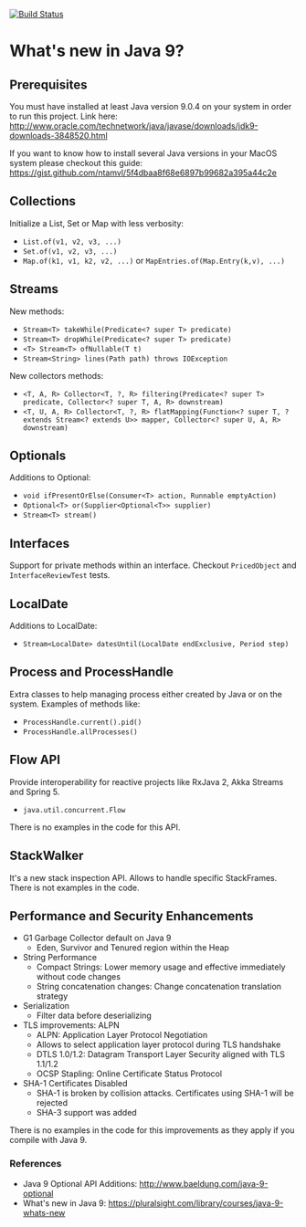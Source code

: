 [![Build Status](https://travis-ci.org/jesusgsdev/whatsnewinjava9.svg?branch=master)](https://travis-ci.org/jesusgsdev/whatsnewinjava9)
# What's new in Java 9?

## Prerequisites
You must have installed at least Java version 9.0.4 on your system in order to run this project. 
Link here: http://www.oracle.com/technetwork/java/javase/downloads/jdk9-downloads-3848520.html

If you want to know how to install several Java versions in your MacOS system please
checkout this guide: https://gist.github.com/ntamvl/5f4dbaa8f68e6897b99682a395a44c2e

## Collections

Initialize a List, Set or Map with less verbosity:

- `List.of(v1, v2, v3, ...)`
- `Set.of(v1, v2, v3, ...)`
- `Map.of(k1, v1, k2, v2, ...)` or `MapEntries.of(Map.Entry(k,v), ...)`


## Streams
New methods:
- `Stream<T> takeWhile(Predicate<? super T> predicate)`
- `Stream<T> dropWhile(Predicate<? super T> predicate)`
- `<T> Stream<T> ofNullable(T t)`
- `Stream<String> lines(Path path) throws IOException`

New collectors methods:
- `<T, A, R> Collector<T, ?, R> filtering(Predicate<? super T> predicate, Collector<? super T, A, R> downstream)`
- `<T, U, A, R> Collector<T, ?, R> flatMapping(Function<? super T, ? extends Stream<? extends U>> mapper, Collector<? super U, A, R> downstream)`

## Optionals

Additions to Optional:

- `void ifPresentOrElse(Consumer<T> action, Runnable emptyAction)`
- `Optional<T> or(Supplier<Optional<T>> supplier)`
- `Stream<T> stream()`

## Interfaces

Support for private methods within an interface. Checkout `PricedObject` and `InterfaceReviewTest` tests.

## LocalDate

Additions to LocalDate:

- `Stream<LocalDate> datesUntil(LocalDate endExclusive, Period step)`

## Process and ProcessHandle

Extra classes to help managing process either created by Java or on the system.
Examples of methods like:

- `ProcessHandle.current().pid()`
- `ProcessHandle.allProcesses()`

## Flow API
Provide interoperability for reactive projects like RxJava 2, Akka Streams and Spring 5.

- `java.util.concurrent.Flow`

There is no examples in the code for this API.

## StackWalker

It's a new stack inspection API. 
Allows to handle specific StackFrames. There is not examples in the code.

## Performance and Security Enhancements

- G1 Garbage Collector default on Java 9
    - Eden, Survivor and Tenured region within the Heap
- String Performance
    - Compact Strings: Lower memory usage and effective immediately without code changes
    - String concatenation changes: Change concatenation translation strategy
- Serialization
    - Filter data before deserializing
- TLS improvements: ALPN
    - ALPN: Application Layer Protocol Negotiation
    - Allows to select application layer protocol during TLS handshake
    - DTLS 1.0/1.2: Datagram Transport Layer Security aligned with TLS 1.1/1.2
    - OCSP Stapling: Online Certificate Status Protocol
- SHA-1 Certificates Disabled
    - SHA-1 is broken by collision attacks. Certificates using SHA-1 will be rejected
    - SHA-3 support was added
    
There is no examples in the code for this improvements as they apply if you compile with Java 9.


### References

- Java 9 Optional API Additions: http://www.baeldung.com/java-9-optional
- What's new in Java 9: https://pluralsight.com/library/courses/java-9-whats-new